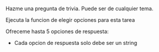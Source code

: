Hazme una pregunta de trivia.
Puede ser de cualquier tema.

Ejecuta la funcion de elegir opciones para esta tarea

Ofreceme hasta 5 opciones de respuesta:

- Cada opcion de respuesta solo debe ser un string
